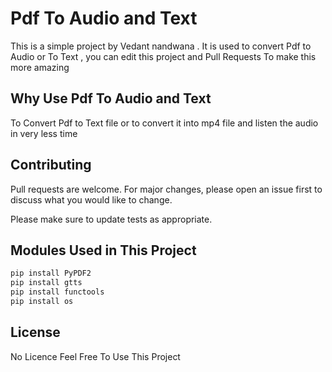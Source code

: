 # Pdf To Audio and Text

This is a simple project by Vedant nandwana . It is used to convert Pdf to Audio or To Text , you can edit this project and Pull Requests To make this more amazing
## Why Use Pdf To Audio and Text

To Convert Pdf to Text file or to convert it into mp4 file and listen the audio in very less time

## Contributing
Pull requests are welcome. For major changes, please open an issue first to discuss what you would like to change.

Please make sure to update tests as appropriate.

## Modules Used in This Project
```bash
pip install PyPDF2
pip install gtts
pip install functools
pip install os
```

## License
No Licence Feel Free To Use This Project
